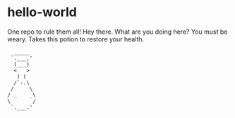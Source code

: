 # hello-world
One repo to rule them all!
Hey there. What are you doing here? You must be weary. Takes this potion to restore your health.


      _____
     `.___,'
      (___)
      <   >
       ) (
      /`-.\
     /     \
    / _    _\          
    \       /
     `.___.' 
